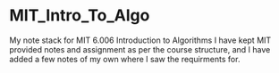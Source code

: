 # MIT_Intro_To_Algo
My note stack for MIT 6.006 Introduction to Algorithms
I have kept MIT provided notes and assignment as per the course structure, and I have added a few notes of my own where I saw the requirments for.
